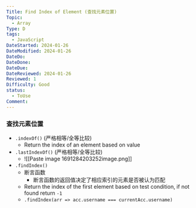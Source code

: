 ```yaml
---
Title: Find Index of Element (查找元素位置)
Topic:
  - Array
Type: D
tags:
  - JavaScript
DateStarted: 2024-01-26
DateModified: 2024-01-26
DateDo: 
DateDone: 
DateDue: 
DateReviewed: 2024-01-26
Reviewed: 1
Difficulty: Good
status:
  - ToUse
Comment:
---
```

### 查找元素位置
- `.indexOf()` (严格相等/全等比较)
	- Return the index of an element based on value
- `.lastIndexOf()` (严格相等/全等比较)
	- ![[Paste image 1691284203252image.png]]
- `.findIndex()`
	- 断言函数
		- 断言函数的返回值决定了相应索引的元素是否被认为匹配
	- Return the index of the first element based on test condition, if not found return `-1`
	- `.findIndex(arr => acc.username === currentAcc.username)`